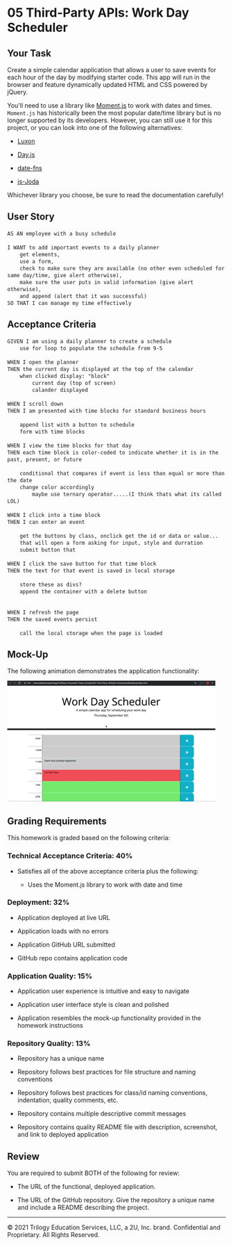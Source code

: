 # 05 Third-Party APIs: Work Day Scheduler

## Your Task

Create a simple calendar application that allows a user to save events for each hour of the day by modifying starter code. This app will run in the browser and feature dynamically updated HTML and CSS powered by jQuery.

You'll need to use a library like [Moment.js](https://momentjs.com/) to work with dates and times. `Moment.js` has historically been the most popular date/time library but is no longer supported by its developers. However, you can still use it for this project, or you can look into one of the following alternatives:

  * [Luxon](https://moment.github.io/luxon/)

  * [Day.js](https://day.js.org/)

  * [date-fns](https://date-fns.org/)

  * [js-Joda](https://js-joda.github.io/js-joda/)

Whichever library you choose, be sure to read the documentation carefully!


## User Story

```
AS AN employee with a busy schedule

I WANT to add important events to a daily planner
    get elements, 
    use a form,   
    check to make sure they are available (no other even scheduled for same day/time, give alert otherwise),
    make sure the user puts in valid information (give alert otherwise),
    and append (alert that it was successful)
SO THAT I can manage my time effectively
```


## Acceptance Criteria

```
GIVEN I am using a daily planner to create a schedule
    use for loop to populate the schedule from 9-5

WHEN I open the planner
THEN the current day is displayed at the top of the calendar
    when clicked display: "block"
        current day (top of screen)
        calander displayed

WHEN I scroll down
THEN I am presented with time blocks for standard business hours

    append list with a button to schedule
    form with time blocks

WHEN I view the time blocks for that day
THEN each time block is color-coded to indicate whether it is in the past, present, or future

    conditional that compares if event is less than equal or more than the date
    change color accordingly
        maybe use ternary operator.....(I think thats what its called LOL)

WHEN I click into a time block
THEN I can enter an event

    get the buttons by class, onclick get the id or data or value... 
    that will open a form asking for input, style and durration
    submit button that 

WHEN I click the save button for that time block
THEN the text for that event is saved in local storage

    store these as divs?
    append the container with a delete button


WHEN I refresh the page
THEN the saved events persist

    call the local storage when the page is loaded
```


## Mock-Up

The following animation demonstrates the application functionality:

![day planner demo](./Assets/05-third-party-apis-homework-demo.gif)


## Grading Requirements

This homework is graded based on the following criteria: 

### Technical Acceptance Criteria: 40%

* Satisfies all of the above acceptance criteria plus the following:

  * Uses the Moment.js library to work with date and time

### Deployment: 32%

* Application deployed at live URL

* Application loads with no errors

* Application GitHub URL submitted

* GitHub repo contains application code

### Application Quality: 15%

* Application user experience is intuitive and easy to navigate

* Application user interface style is clean and polished

* Application resembles the mock-up functionality provided in the homework instructions

### Repository Quality: 13%

* Repository has a unique name

* Repository follows best practices for file structure and naming conventions

* Repository follows best practices for class/id naming conventions, indentation, quality comments, etc.

* Repository contains multiple descriptive commit messages

* Repository contains quality README file with description, screenshot, and link to deployed application


## Review

You are required to submit BOTH of the following for review:

* The URL of the functional, deployed application.

* The URL of the GitHub repository. Give the repository a unique name and include a README describing the project.

- - -
© 2021 Trilogy Education Services, LLC, a 2U, Inc. brand. Confidential and Proprietary. All Rights Reserved.
